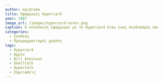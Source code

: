 ```yaml
---
author: epidrome
title: Εφαρμογές Hypercard
year: 1987
image_url: /images/hypercard-notes.png
caption: Η κατασκευή εφαρμογών με το Hypercard ήταν ένας συνδυασμός από διαφάνειες σταθερής διάστασης σε γραμμική ροή, που συνδυαζόταν με συνδέσεις ανάμεσα στα επιμέρους αντικείμενα των διαφανειών. Με αυτόν τον τρόπο, οι χρήστες έφτιαξαν πολλές διαφορετικές προσωπικές εφαρμογές για δικούς τους σκοπούς, όπως σημειώσεις που ήταν οργανωμένες με τον τρόπο που βολεύει τον κάθε χρήστη. 
categories:
  - Σύνθεση
  - Προγραμματισμός χρήστη
tags:
  - Hypercard
  - Apple
  - Bill Atkinson
  - Smalltalk
  - Hypertalk
  - Σημειώσεις 
---
```

